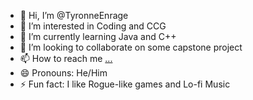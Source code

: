 - 👋 Hi, I’m @TyronneEnrage
- 👀 I’m interested in Coding and CCG
- 🌱 I’m currently learning Java and C++
- 💞️ I’m looking to collaborate on some capstone project
- 📫 How to reach me [...](https://mastodon.social/@Under_E1)
- 😄 Pronouns: He/Him
- ⚡ Fun fact: I like Rogue-like games and Lo-fi Music

<!---
TyronneEnrage/TyronneEnrage is a ✨ special ✨ repository because its `README.md` (this file) appears on your GitHub profile.
You can click the Preview link to take a look at your changes.
--->
